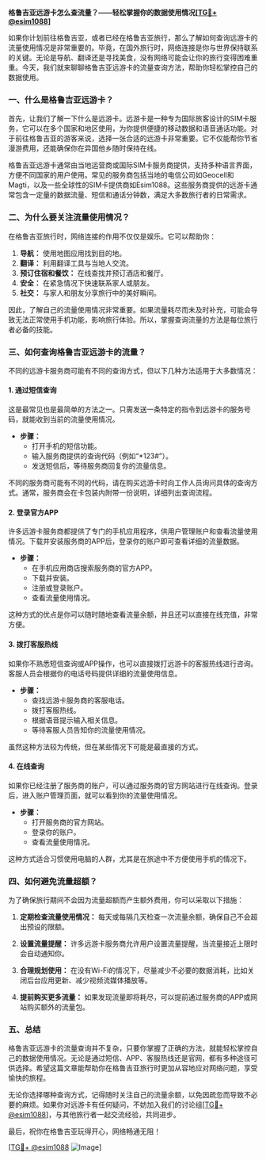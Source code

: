 **格鲁吉亚远游卡怎么查流量？——轻松掌握你的数据使用情况[[TG💪+ @esim1088](https://t.me/s/esim1088)]**

如果你计划前往格鲁吉亚，或者已经在格鲁吉亚旅行，那么了解如何查询远游卡的流量使用情况是非常重要的。毕竟，在国外旅行时，网络连接是你与世界保持联系的关键。无论是导航、翻译还是寻找美食，没有网络可能会让你的旅行变得困难重重。今天，我们就来聊聊格鲁吉亚远游卡的流量查询方法，帮助你轻松掌控自己的数据使用。

### **一、什么是格鲁吉亚远游卡？**

首先，让我们了解一下什么是远游卡。远游卡是一种专为国际旅客设计的SIM卡服务，它可以在多个国家和地区使用，为你提供便捷的移动数据和语音通话功能。对于前往格鲁吉亚的游客来说，选择一张合适的远游卡非常重要。它不仅能帮你节省漫游费用，还能确保你在异国他乡随时保持在线。

格鲁吉亚远游卡通常由当地运营商或国际SIM卡服务商提供，支持多种语言界面，方便不同国家的用户使用。常见的服务商包括当地的电信公司如Geocell和Magti，以及一些全球性的SIM卡提供商如Esim1088。这些服务商提供的远游卡通常包含一定量的数据流量、短信和通话分钟数，满足大多数旅行者的日常需求。

### **二、为什么要关注流量使用情况？**

在格鲁吉亚旅行时，网络连接的作用不仅仅是娱乐。它可以帮助你：

1. **导航：** 使用地图应用找到目的地。
2. **翻译：** 利用翻译工具与当地人交流。
3. **预订住宿和餐饮：** 在线查找并预订酒店和餐厅。
4. **安全：** 在紧急情况下快速联系家人或朋友。
5. **社交：** 与家人和朋友分享旅行中的美好瞬间。

因此，了解自己的流量使用情况非常重要。如果流量耗尽而未及时补充，可能会导致无法正常使用手机功能，影响旅行体验。所以，掌握查询流量的方法是每位旅行者必备的技能。

### **三、如何查询格鲁吉亚远游卡的流量？**

不同的远游卡服务商可能有不同的查询方式，但以下几种方法适用于大多数情况：

#### **1. 通过短信查询**
这是最常见也是最简单的方法之一。只需发送一条特定的指令到远游卡的服务号码，就能收到当前的流量使用情况。

- **步骤：**
  - 打开手机的短信功能。
  - 输入服务商提供的查询代码（例如“*123#”）。
  - 发送短信后，等待服务商回复你的流量信息。

不同的服务商可能有不同的代码，请在购买远游卡时向工作人员询问具体的查询方式。通常，服务商会在卡包装内附带一份说明，详细列出查询流程。

#### **2. 登录官方APP**
许多远游卡服务商都提供了专门的手机应用程序，供用户管理账户和查看流量使用情况。下载并安装服务商的APP后，登录你的账户即可查看详细的流量数据。

- **步骤：**
  - 在手机应用商店搜索服务商的官方APP。
  - 下载并安装。
  - 注册或登录账户。
  - 查看流量使用情况。

这种方式的优点是你可以随时随地查看流量余额，并且还可以直接在线充值，非常方便。

#### **3. 拨打客服热线**
如果你不熟悉短信查询或APP操作，也可以直接拨打远游卡的客服热线进行咨询。客服人员会根据你的电话号码提供详细的流量使用信息。

- **步骤：**
  - 查找远游卡服务商的客服电话。
  - 拨打客服热线。
  - 根据语音提示输入相关信息。
  - 等待客服人员告知你的流量使用情况。

虽然这种方法较为传统，但在某些情况下可能是最直接的方式。

#### **4. 在线查询**
如果你已经注册了服务商的账户，可以通过服务商的官方网站进行在线查询。登录后，进入账户管理页面，就可以看到你的流量使用情况。

- **步骤：**
  - 打开服务商的官方网站。
  - 登录你的账户。
  - 查看流量使用情况。

这种方式适合习惯使用电脑的人群，尤其是在旅途中不方便使用手机的情况下。

### **四、如何避免流量超额？**

为了确保旅行期间不会因为流量超额而产生额外费用，你可以采取以下措施：

1. **定期检查流量使用情况：** 每天或每隔几天检查一次流量余额，确保自己不会超出预设的限额。
   
2. **设置流量提醒：** 许多远游卡服务商允许用户设置流量提醒，当流量接近上限时会自动通知你。

3. **合理规划使用：** 在没有Wi-Fi的情况下，尽量减少不必要的数据消耗，比如关闭后台应用更新、减少视频流媒体播放等。

4. **提前购买更多流量：** 如果发现流量即将耗尽，可以提前通过服务商的APP或网站购买额外的流量包。

### **五、总结**

格鲁吉亚远游卡的流量查询并不复杂，只要你掌握了正确的方法，就能轻松掌控自己的数据使用情况。无论是通过短信、APP、客服热线还是官网，都有多种途径可供选择。希望这篇文章能帮助你在格鲁吉亚旅行时更加从容地应对网络问题，享受愉快的旅程。

无论你选择哪种查询方式，记得随时关注自己的流量余额，以免因疏忽而导致不必要的麻烦。如果你对远游卡有任何疑问，不妨加入我们的讨论组[[TG💪+ @esim1088](https://t.me/s/esim1088)]，与其他旅行者一起交流经验，共同进步。

最后，祝你在格鲁吉亚玩得开心，网络畅通无阻！

[[TG💪+ @esim1088](https://t.me/s/esim1088) ![Image](https://i.postimg.cc/4NQfJmqS/Snipaste-2025-05-13-00-14-12.png)]